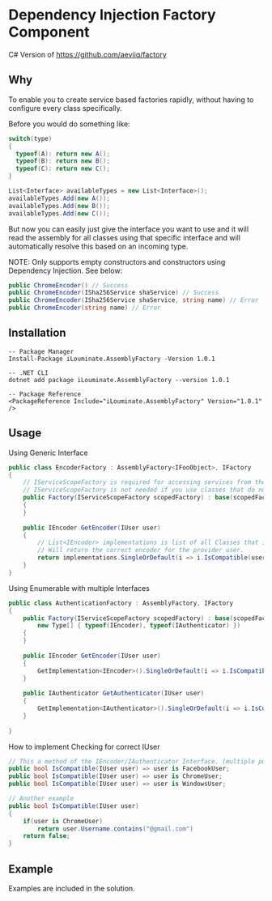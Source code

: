 # Dependency Injection Factory Component

C# Version of https://github.com/aeviiq/factory

## Why
To enable you to create service based factories rapidly, without having to configure every class specifically.

Before you would do something like:
```c#
switch(type)
{
  typeof(A): return new A();
  typeof(B): return new B();
  typeof(C): return new C();
}

List<Interface> availableTypes = new List<Interface>();
availableTypes.Add(new A());
availableTypes.Add(new B());
availableTypes.Add(new C());
```
But now you can easily just give the interface you want to use and it will read the assembly for all classes using that specific interface and will automatically resolve this based on an incoming type.

NOTE: Only supports empty constructors and constructors using Dependency Injection. See below:
```c#
public ChromeEncoder() // Success
public ChromeEncoder(ISha256Service shaService) // Success
public ChromeEncoder(ISha256Service shaService, string name) // Error
public ChromeEncoder(string name) // Error
```

## Installation
```
-- Package Manager
Install-Package iLouminate.AssemblyFactory -Version 1.0.1

-- .NET CLI
dotnet add package iLouminate.AssemblyFactory --version 1.0.1

-- Package Reference
<PackageReference Include="iLouminate.AssemblyFactory" Version="1.0.1" />
```

## Usage
Using Generic Interface
```c#
public class EncoderFactory : AssemblyFactory<IFooObject>, IFactory
{
	// IServiceScopeFactory is required for accessing services from the (Startup.cs) AddScoped<>,AddTransient<>
	// IServiceScopeFactory is not needed if you use classes that do not require dependency injection.
	public Factory(IServiceScopeFactory scopedFactory) : base(scopedFactory)
	{
	}
	
	public IEncoder GetEncoder(IUser user)
	{
		// List<IEncoder> implementations is list of all Classes that implement IEncoder
		// Will return the correct encoder for the provider user.
		return implementations.SingleOrDefault(i => i.IsCompatible(user));
	}
}
```

Using Enumerable with multiple Interfaces
```c#
public class AuthenticationFactory : AssemblyFactory, IFactory
{
	public Factory(IServiceScopeFactory scopedFactory) : base(scopedFactory,
		new Type[] { typeof(IEncoder), typeof(IAuthenticator) })
	{
	}
	
	public IEncoder GetEncoder(IUser user)
	{
		GetImplementation<IEncoder>().SingleOrDefault(i => i.IsCompatible(user));
	}
	
	public IAuthenticator GetAuthenticator(IUser user)
	{
		GetImplementation<IAuthenticator>().SingleOrDefault(i => i.IsCompatible(user));
	}
	
}
```

How to implement Checking for correct IUser
```c#
// This a method of the IEncoder/IAuthenticator Interface. (multiple possibilities/examples)
public bool IsCompatible(IUser user) => user is FacebookUser;
public bool IsCompatible(IUser user) => user is ChromeUser;
public bool IsCompatible(IUser user) => user is WindowsUser;

// Another example
public bool IsCompatible(IUser user)
{
	if(user is ChromeUser)
		return user.Username.contains("@gmail.com")
	return false;
}

```
## Example
Examples are included in the solution.
